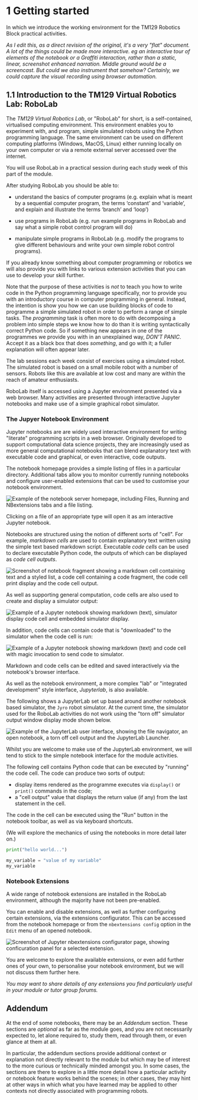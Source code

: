 # 1 Getting started

In which we introduce the working environment for the TM129 Robotics Block practical activities.

*As I edit this, as a direct revision of the original, it's a very "flat" document. A lot of the things could be made more interactive. eg an interactive tour of elements of the notebook or a Graffiti interaction, rather than a static, linear, screenshot enhanced narration. Middle ground would be a screencast. But could we also instrument that somehow? Certainly, we could capture the visual recording using browser automation.*


## 1.1 Introduction to the TM129 Virtual Robotics Lab: RoboLab

The *TM129 Virtual Robotics Lab*, or "RoboLab" for short, is a self-contained, virtualised computing environment. This environment enables you to experiment with, and program, simple simulated robots using the Python programming language. The same environment can be used on different computing platforms (Windows, MacOS, Linux) either running locally on your own computer or via a remote external server accessed over the internet.

You will use RoboLab in a practical session during each study week of this part of the module. 

After studying RoboLab you should be able to: 

* understand the basics of computer programs (e.g. explain what is meant by a sequential computer program, the terms ‘constant’ and ‘variable’, and explain and illustrate the terms ‘branch’ and ‘loop’)

* use programs in RoboLab (e.g. run example programs in RoboLab and say what a simple robot control program will do)

* manipulate simple programs in RoboLab (e.g. modify the programs to give different behaviours and write your own simple robot control programs).

If you already know something about computer programming or robotics we will also provide you with links to various extension activities that you can use to develop your skill further.

Note that the purpose of these activities is *not* to teach you how to write code in the Python programming language specifically, nor to provide you with an introductory course in computer programming in general. Instead, the intention is show you how we can use building blocks of code to programme a simple simulated robot in order to perform a range of simple tasks. The *programming* task is often more to do with decomposing a problem into simple steps we know how to do than it is writing syntactically correct Python code. So if something new appears in one of the programmes we provide you with in an unexplained way, *DON'T PANIC*. Accept it as a black box that does *something*, and go with it; a fuller explanation will often appear later.

The lab sessions each week consist of exercises using a simulated robot. The simulated robot is based on a small mobile robot with a number of sensors. Robots like this are available at low cost and many are within the reach of amateur enthusiasts.

RoboLab itself is accessed using a Jupyter environment presented via a web browser. Many activities are presented through interactive Jupyter notebooks and make use of a simple graphical robot simulator.


### The Jupyer Notebook Environment

Jupyter notebooks are are widely used interactive environment for writing "literate" programming scripts in a web browser. Originally developed to support computational data science projects, they are increasingly used as more general computational notebooks that can blend explanatory text with executable code and graphical, or even interactive, code outputs.

The notebook homepage provides a simple listing of files in a particular directory. Additional tabs allow you to monitor currently running notebooks and configure user-enabled extensions that can be used to customise your notebook environment.

![Example of the notebook server homepage, including Files, Running and NBextensions tabs and a file listing.](../images/00_01_jupyter_nb_homepage.png)

Clicking on a file of an appropriate type will open it as am interactive Jupyter notebook.

Notebooks are structured using the notion of different sorts of "cell". For example, *markdown cells* are used to contain explanatory text written using the simple text based markdown script. Executable *code cells* can be used to declare executable Python code, the outputs of which can be displayed as *code cell outputs*.

![Screenshot of notebook fragment showing a markdown cell containing text and a styled list, a code cell containing a code fragment, the code cell print display and the code cell output.](../images/notebook_markdown_and_code_cell.png)

As well as supporting general computation, code cells are also used to create and display a simulator output:

![Example of a Jupyter notebook showing markdown (text), simulator display code cell and embedded simulator display.](../images/nbev3devsim_in_notebook_annotated.png)

In addition, code cells can contain code that is "downloaded" to the simulator when the code cell is run:

![Example of a Jupyter notebook showing markdown (text) and code cell with magic invocation to send code to simulator.](../images/nbev3devsim_example_code_cell_annotated.png)

Markdown and code cells can be edited and saved interactively via the notebook's browser interface.

As well as the notebook environment, a more complex "lab" or "integrated development" style interface, *Jupyterlab*, is also available.

The following shows a JupyterLab set up based around another notebook based simulator, the  `Jyro` robot simulator. At the current time, the simulator used for the RoboLab activities do not work using the "torn off" simulator output window display mode shown below.

![Example of the JupyterLab user interface, showing the file navigator, an open notebook, a torn off cell output and the JupyterLab Launcher.](../images/00_01_jupyterlab_example.png)

Whilst you are welcome to make use of the JupyterLab environment, we will tend to stick to the simple notebook interface for the module activities.


The following cell contains Python code that can be executed by "running" the code cell. The code can produce two sorts of output:

- display items rendered as the programme executes via `display()` or `print()` commands in the code;
- a "cell output" value that displays the return value (if any) from the last statement in the cell.

The code in the cell can be executed using the "Run" button in the notebook toolbar, as well as via keyboard shortcuts.

(We will explore the mechanics of using the notebooks in more detail later on.)

```python
print("hello world...")

my_variable = "value of my variable"
my_variable
```

### Notebook Extensions

A wide range of notebook extensions are installed in the RoboLab environment, although the majority have not been pre-enabled.

You can enable and disable extensions, as well as further configuring certain extensions, via the extensions configurator. This can be accessed from the notebook homepage or from the `nbextensions config` option in the `Edit` menu of an opened notebook.

![Screenshot of Jupyter nbextensions configurator page, showing conficuration panel for a selected extension.](../images/00_01_nbextension_config.png)

You are welcome to explore the available extensions, or even add further ones of your own, to personalise your notebook environment, but we will not discuss them further here.

*You may want to share details of any extensions you find particularly useful in your module or tutor group forums.*






## Addendum

At the end of some notebooks, there may be an *Addendum* section. These sections are *optional* as far as the module goes, and you are not necessarily expected to, let alone required to, study them, read through them, or even glance at them at all.

In particular, the addendum sections provide additional context or explanation not directly relevant to the module but which may be of interest to the more curious or technically minded amongst you. In some cases, the sections are there to explore in a little more detail how a particular activity or notebook feature works behind the scenes; in other cases, they may hint at other ways in which what you have learned may be applied to other contexts not directly associated with programming robots.
